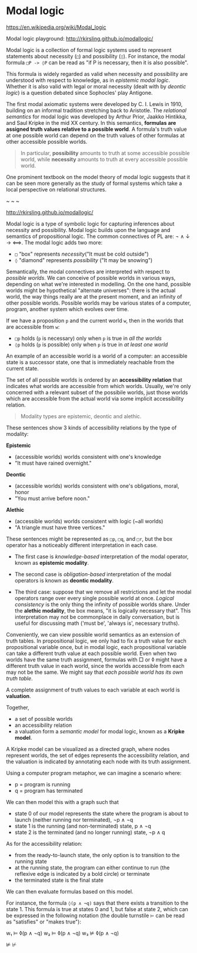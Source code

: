 # Modal logic

https://en.wikipedia.org/wiki/Modal_logic

Modal logic playground: http://rkirsling.github.io/modallogic/

Modal logic is a collection of formal logic systems used to represent statements about necessity (`□`) and possibility (`◊`). For instance, the modal formula `□P -> ◊P` can be read as "if P is necessary, then it is also possible".

This formula is widely regarded as valid when necessity and possibility are understood with respect to knowledge, as in *epistemic modal logic*. Whether it is also valid with legal or moral necessity (dealt with by *deontic logic*) is a question debated since Sophocles' play Antigone.

The first modal axiomatic systems were developed by C. I. Lewis in 1910, building on an informal tradition stretching back to Aristotle. The *relational semantics* for modal logic was developed by Arthur Prior, Jaakko Hintikka, and Saul Kripke in the mid XX century. In this semantics, **formulas are assigned truth values relative to a possible world**. A formula's truth value at one possible world can depend on the truth values of other formulas at other accessible possible worlds.

> In particular, **possibility** amounts to truth at some accessible possible world, while **necessity** amounts to truth at every accessible possible world.

One prominent textbook on the model theory of modal logic suggests that it can be seen more generally as the study of formal systems which take a local perspective on relational structures.

~ ~ ~

http://rkirsling.github.io/modallogic/

Modal logic is a type of symbolic logic for capturing inferences about necessity and possibility. Modal logic builds upon the language and semantics of propositional logic. The common connectives of PL are: ¬ ∧ ↓ → ⟺. The modal logic adds two more:
- `□` "box" represents *necessity*("It must be cold outside")
- `◊` "diamond" represents *possibility* ("It may be snowing")

Semantically, the modal connectives are interpreted with respect to *possible worlds*. We can conceive of possible worlds in various ways, depending on what we're interested in modelling. On the one hand, possible worlds might be hypothetical "alternate universes": there is the actual world, the way things really are at the present moment, and an infinity of other possible worlds. Possible worlds may be various states of a computer, program, another system which evolves over time.

If we have a proposition `p` and the current world `w`, then in the worlds that are accessible from `w`:
- `□p` holds (`p` is necessary) only when `p` is true in *all the worlds*
- `◊p` holds (`p` is possible)  only when `p` is true in *at least one world*

An example of an accessible world is a world of a computer: an accessible state is a successor state, one that is immediately reachable from the current state.

The set of all possible worlds is ordered by an **accessibility relation** that indicates what worlds are accessible from which worlds. Usually, we're only concerned with a relevant subset of the possibile worlds, just those worlds which are accessible from the actual world via some implicit accessibility relation.

> Modality types are epistemic, deontic and alethic.

These sentences show 3 kinds of accessibility relations by the type of modality:

**Epistemic**
- (accessible worlds) worlds consistent with one's knowledge
- "It must have rained overnight."

**Deontic**
- (accessible worlds) worlds consistent with one's obligations, moral, honor
- "You must arrive before noon."

**Alethic**
- (accessible worlds) worlds consistent with logic (~all worlds)
- "A triangle must have three vertices."

These sentences might be represented as `□p`, `□q`, and `□r`, but the box operator has a noticeably different interpretation in each case.

* The first case is *knowledge-based* interpretation of the modal operator, known as **epistemic modality**.

* The second case is *obligation-based* interpretation of the modal operators is known as **deontic modality**.

* The third case: suppose that we remove all restrictions and let the modal operators range over every single possible world at once. *Logical consistency* is the only thing the infinity of possible worlds share. Under the **alethic modality**, the box means, "it is logically necessary that". This interpretation may not be commonplace in daily conversation, but is useful for discussing math ('must be', 'always is', necessary truths).

Conveniently, we can view possible world semantics as an extension of truth tables. In propositional logic, we only had to fix a truth value for each propositional variable once, but in modal logic, each propositional variable can take a different truth value at each possible world. Even when two worlds have the same truth assignment, formulas with □ or ◊ might have a different truth value in each world, since the worlds accessible from each may not be the same. We might say that *each possible world has its own truth table*.

A complete assignment of truth values to each variable at each world is **valuation**.

Together,
- a set of possible worlds
- an accessibility relation
- a valuation
form a *semantic model* for modal logic, known as a **Kripke model**.

A Kripke model can be visualized as a directed graph, where nodes represent worlds, the set of edges represents the accessibility relation, and the valuation is indicated by annotating each node with its truth assignment.

Using a computer program metaphor, we can imagine a scenario where:
- p = program is running
- q = program has terminated

We can then model this with a graph such that
- state 0 of our model represents the state where the program is about to launch (neither running nor terminated), ¬p ∧ ¬q
- state 1 is the running (and non-terminated) state, p ∧ ¬q
- state 2 is the terminated (and no longer running) state, ¬p ∧ q

As for the accessibility relation:
- from the ready-to-launch state, the only option is to transition to the running state
- at the running state, the program can either continue to run (the reflexive edge is indicated by a bold circle) or terminate
- the terminated state is the final state

We can then evaluate formulas based on this model.

For instance, the formula `◊(p ∧ ¬q)` says that there exists a transition to the state 1. This formula is true at states 0 and 1, but false at state 2, which can be expressed in the following notation (the double turnstile `⊨` can be read as "satisfies" or "makes true"):

w₁ ⊨ ◊(p ∧ ¬q)
w₂ ⊨ ◊(p ∧ ¬q)
w₃ ⊭ ◊(p ∧ ¬q)


⊭
⊬
